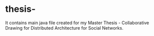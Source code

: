# thesis-
It contains main java file created for my Master Thesis - Collaborative Drawing for Distributed Architecture for Social Networks.
